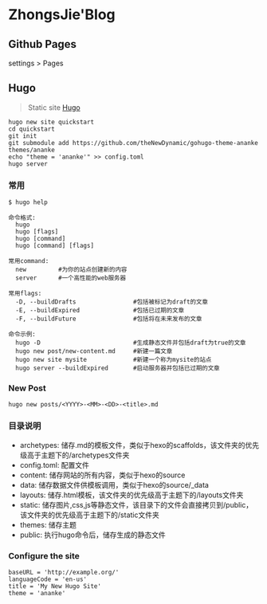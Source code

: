 # ZhongsJie'Blog


## Github Pages

settings > Pages

## Hugo

> Static site [Hugo](https://gohugo.io/)

```
hugo new site quickstart
cd quickstart
git init
git submodule add https://github.com/theNewDynamic/gohugo-theme-ananke themes/ananke
echo "theme = 'ananke'" >> config.toml
hugo server
```

### 常用
```
$ hugo help

命令格式:
  hugo
  hugo [flags]
  hugo [command]
  hugo [command] [flags]

常用command:
  new         #为你的站点创建新的内容
  server      #一个高性能的web服务器

常用flags:
  -D, --buildDrafts                #包括被标记为draft的文章
  -E, --buildExpired               #包括已过期的文章
  -F, --buildFuture                #包括将在未来发布的文章

命令示例:
  hugo -D                          #生成静态文件并包括draft为true的文章
  hugo new post/new-content.md     #新建一篇文章
  hugo new site mysite             #新建一个称为mysite的站点
  hugo server --buildExpired       #启动服务器并包括已过期的文章
```

### New Post

```
hugo new posts/<YYYY>-<MM>-<DD>-<title>.md
```
### 目录说明
- archetypes: 储存.md的模板文件，类似于hexo的scaffolds，该文件夹的优先级高于主题下的/archetypes文件夹
- config.toml: 配置文件
- content: 储存网站的所有内容，类似于hexo的source
- data: 储存数据文件供模板调用，类似于hexo的source/_data
- layouts: 储存.html模板，该文件夹的优先级高于主题下的/layouts文件夹
- static: 储存图片,css,js等静态文件，该目录下的文件会直接拷贝到/public，该文件夹的优先级高于主题下的/static文件夹
- themes: 储存主题
- public: 执行hugo命令后，储存生成的静态文件

### Configure the site

```
baseURL = 'http://example.org/'
languageCode = 'en-us'
title = 'My New Hugo Site'
theme = 'ananke'
```
